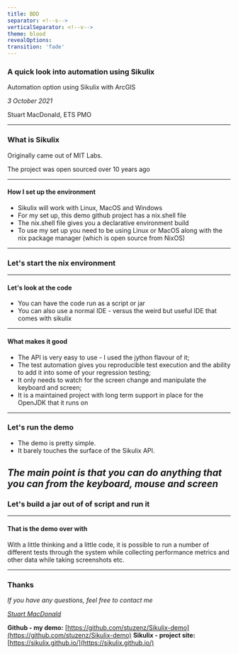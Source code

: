 ```yaml
---
title: BDD
separator: <!--s-->
verticalSeparator: <!--v-->
theme: blood
revealOptions:
transition: 'fade'
---
```


### A quick look into automation using Sikulix

Automation option using Sikulix with ArcGIS

_3 October 2021_

Stuart MacDonald, ETS PMO

---

### What is Sikulix

Originally came out of MIT Labs. 

The project was open sourced over 10 years ago


---
#### How I set up the environment

- Sikulix will work with Linux, MacOS and Windows
- For my set up, this demo github project has a nix.shell file
- The nix.shell file gives you a declarative environment build
- To use my set up you need to be using Linux or MacOS along with the nix package manager (which is open source from NixOS)

---
### Let's start the nix environment



---
#### Let's look at the code

- You can have the code run as a script or jar
- You can also use a normal IDE - versus the weird but useful IDE that comes with sikulix

---

#### What makes it good

- The API is very easy to use - I used the jython flavour of it;
- The test automation gives you reproducible test execution and the ability to add it into some of your regression testing;
- It only needs to watch for the screen change and manipulate the keyboard and screen;
- It is a maintained project with long term support in place for the OpenJDK that it runs on
---

### Let's run the demo

- The demo is pretty simple. 
- It barely touches the surface of the Sikulix API.

_The main point is that you can do anything that you can from the keyboard, mouse and screen_
---

### Let's build a jar out of of script and run it

---
#### That is the demo over with

With a little thinking and a little code, it is possible to run a number of different tests through the system while collecting performance metrics and other data while taking screenshots etc.

---
### Thanks

_If you have any questions, feel free to contact me_

_[Stuart MacDonald](stuart.macd@gmail.com)_

**Github - my demo:** [https://github.com/stuzenz/Sikulix-demo](https://github.com/stuzenz/Sikulix-demo)
**Sikulix - project site:** [https://sikulix.github.io/](https://sikulix.github.io/) 


